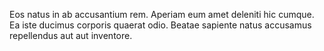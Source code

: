 Eos natus in ab accusantium rem. Aperiam eum amet deleniti hic cumque. Ea iste ducimus corporis quaerat odio. Beatae sapiente natus accusamus repellendus aut aut inventore.